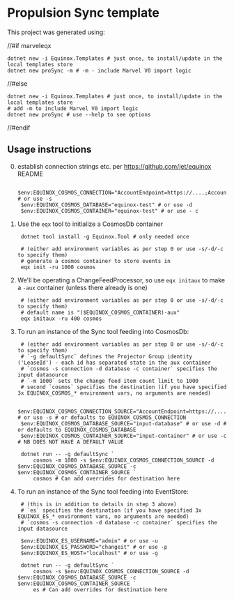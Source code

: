 # Propulsion Sync template

This project was generated using:

//#if marveleqx

    dotnet new -i Equinox.Templates # just once, to install/update in the local templates store
    dotnet new proSync -m # -m - include Marvel V0 import logic

//#else

    dotnet new -i Equinox.Templates # just once, to install/update in the local templates store
    # add -m to include Marvel V0 import logic
    dotnet new proSync # use --help to see options

//#endif

## Usage instructions

0. establish connection strings etc. per https://github.com/jet/equinox README

        $env:EQUINOX_COSMOS_CONNECTION="AccountEndpoint=https://....;AccountKey=....=;" # or use -s
        $env:EQUINOX_COSMOS_DATABASE="equinox-test" # or use -d
        $env:EQUINOX_COSMOS_CONTAINER="equinox-test" # or use - c

1. Use the `eqx` tool to initialize a CosmosDb container

        dotnet tool install -g Equinox.Tool # only needed once

        # (either add environment variables as per step 0 or use -s/-d/-c to specify them)
        # generate a cosmos container to store events in
        eqx init -ru 1000 cosmos

2. We'll be operating a ChangeFeedProcessor, so use `eqx initaux` to make a `-aux` container (unless there already is one)

        # (either add environment variables as per step 0 or use -s/-d/-c to specify them)
        # default name is "($EQUINOX_COSMOS_CONTAINER)-aux"
        eqx initaux -ru 400 cosmos

3. To run an instance of the Sync tool feeding into CosmosDb:

        # (either add environment variables as per step 0 or use -s/-d/-c to specify them)
        # `-g defaultSync` defines the Projector Group identity ('LeaseId') - each id has separated state in the aux container
        # `cosmos -s connection -d database -c container` specifies the input datasource
        # `-m 1000` sets the change feed item count limit to 1000
        # second `cosmos` specifies the destination (if you have specified 3x EQUINOX_COSMOS_* environment vars, no arguments are needed)

        $env:EQUINOX_COSMOS_CONNECTION_SOURCE="AccountEndpoint=https://....;AccountKey=....=;" # or use -s # or defaults to EQUINOX_COSMOS_CONNECTION
        $env:EQUINOX_COSMOS_DATABASE_SOURCE="input-database" # or use -d # or defaults to EQUINOX_COSMOS_DATABASE
        $env:EQUINOX_COSMOS_CONTAINER_SOURCE="input-container" # or use -c # NB DOES NOT HAVE A DEFAULT VALUE

        dotnet run -- -g defaultSync `
            cosmos -m 1000 -s $env:EQUINOX_COSMOS_CONNECTION_SOURCE -d $env:EQUINOX_COSMOS_DATABASE_SOURCE -c $env:EQUINOX_COSMOS_CONTAINER_SOURCE `
            cosmos # Can add overrides for destination here

4. To run an instance of the Sync tool feeding into EventStore:

        # (this is in addition to details in step 3 above)
        # `es` specifies the destination (if you have specified 3x EQUINOX_ES_* environment vars, no arguments are needed)
        # `cosmos -s connection -d database -c container` specifies the input datasource

        $env:EQUINOX_ES_USERNAME="admin" # or use -u
        $env:EQUINOX_ES_PASSWORD="changeit" # or use -p
        $env:EQUINOX_ES_HOST="localhost" # or use -g

        dotnet run -- -g defaultSync `
            cosmos -s $env:EQUINOX_COSMOS_CONNECTION_SOURCE -d $env:EQUINOX_COSMOS_DATABASE_SOURCE -c $env:EQUINOX_COSMOS_CONTAINER_SOURCE `
            es # Can add overrides for destination here